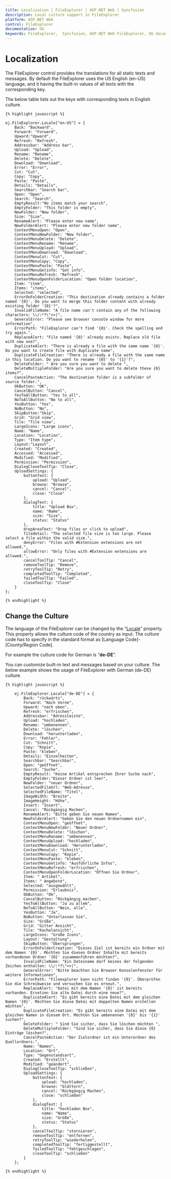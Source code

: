 ```yaml
---
title: Localization | FileExplorer | ASP.NET Web | Syncfusion
description: Local culture support in FileExplorer
platform: ASP.NET Web
control: FileExplorer
documentation: UG
keywords: FileExplorer,  Syncfusion, ASP.NET Web FileExplorer, UG document, Localization
---
```

# Localization

The FileExplorer control provides the translations for all static texts and messages. By default the FileExplorer uses the US English (en-US) language, and it having the built-in values of all texts with the corresponding key.

The below table lists out the keys with corresponding texts in English culture.
    
    {% highlight javascript %}
    
    ej.FileExplorer.Locale["en-US"] = {
	    Back: "Backward",
        Forward: "Forward",
        Upward:"Upward",
        Refresh: "Refresh",
        Addressbar: "Address bar",
        Upload: "Upload",
        Rename: "Rename",
        Delete: "Delete",
        Download: "Download",
        Error: "Error",
        Cut: "Cut",
        Copy: "Copy",
        Paste: "Paste",
        Details: "Details",
        Searchbar: "Search bar",
        Open: "Open",
        Search: "Search",
		EmptyResult:"No items match your search",
		EmptyFolder: "This folder is empty",
        NewFolder: "New folder",
        Size: "Size",
        RenameAlert: "Please enter new name",
        NewFolderAlert: "Please enter new folder name",        
        ContextMenuOpen: "Open",
        ContextMenuNewFolder: "New folder",
        ContextMenuDelete: "Delete",
        ContextMenuRename: "Rename",
        ContextMenuUpload: "Upload",
        ContextMenuDownload: "Download",
        ContextMenuCut: "Cut",
        ContextMenuCopy: "Copy",
        ContextMenuPaste: "Paste",
        ContextMenuGetinfo: "Get info",
        ContextMenuRefresh: "Refresh",
        ContextMenuOpenFolderLocation: "Open folder location",
        Item: "item",
        Items: "items",
        Selected: "selected",
        ErrorOnFolderCreation: "This destination already contains a folder named '{0}'. Do you want to merge this folder content with already existing folder '{0}'?",
        InvalidFileName: "A file name can't contain any of the following characters: \\/:*?\"<>|",
        GeneralError: "Please see browser console window for more information",
        ErrorPath: "FileExplorer can't find '{0}'. Check the spelling and try again.",
        ReplaceAlert: "File named '{0}' already exists. Replace old file with new one?",
        DuplicateAlert: "There is already a file with the same name '{0}'. Do you want to create file with duplicate name",
        DuplicateFileCreation: "There is already a file with the same name in this location. Do you want to rename '{0}' to '{1}'?",
        DeleteFolder: " Are you sure you want to delete ",
        DeleteMultipleFolder: "Are you sure you want to delete these {0} items?",
        CancelPasteAction: "The destination folder is a subfolder of source folder.",
        OkButton: "OK",
        CancelButton: "Cancel",
        YesToAllButton: "Yes to all",
        NoToAllButton: "No to all",
        YesButton: "Yes",
        NoButton: "No",
        SkipButton:"Skip",
        Grid: "Grid view",
        Tile: "Tile view",
        LargeIcons: "Large icons",
        Name: "Name",
        Location: "Location",
        Type: "Item type",
        Layout:"Layout",
        Created: "Created",
        Accessed: "Accessed",
        Modified: "Modified",
        Permission: "Permission",
        DialogCloseToolTip: "Close",
        UploadSettings: {
            buttonText: {
                upload: "Upload",
                browse: "Browse",
                cancel: "Cancel",
                close: "Close"
            },
            dialogText: {
                title: "Upload Box",
                name: "Name",
                size: "Size",
                status: "Status"
            },
            dropAreaText: "Drop files or click to upload",
            filedetail: "The selected file size is too large. Please select a file within the valid size.",
            denyError: "Files with #Extension extensions are not allowed.",
            allowError: "Only files with #Extension extensions are allowed.",
            cancelToolTip: "Cancel",
            removeToolTip: "Remove",
            retryToolTip: "Retry",
            completedToolTip: "Completed",
            failedToolTip: "Failed",
            closeToolTip: "Close"
        }
    };
        
    {% endhighlight %}
    
## Change the Culture

The language of the FileExplorer can be changed by the “[Locale](http://help.syncfusion.com/js/api/ejfileexplorer#members:locale)” property. This property allows the culture code of the country as input. The culture code has to specify in the standard format as [Language Code]-[County/Region Code].

For example the culture code for German is “**de-DE**”.

You can customize built-in text and messages based on your culture. The below example shows the usage of FileExplorer with German (de-DE) culture.
    
    {% highlight javascript %}
    
        ej.FileExplorer.Locale["de-DE"] = {
		    Back: "rückwärts",
            Forward: "Nach Vorne",
            Upward: "nach oben",
            Refresh: "erfrischen",
            Addressbar: "Adressleiste",
            Upload: "hochladen",
            Rename: "umbenennen",
            Delete: "löschen",
            Download: "herunterladen",
            Error: "Fehler",
            Cut: "Schnitt",
            Copy: "Kopie",
            Paste: "kleben",
            Details: "Einzelheiten",
            Searchbar: "Searchbar",
            Open: "geöffnet",
            Search: "Suche",
			EmptyResult: "Keine Artikel entsprechen Ihrer Suche nach",
            EmptyFolder:"Dieser Ordner ist leer",
            NewFolder: "neuer Ordner",
            SelectedFileUrl: "Web-Adresse",
            SelectedFileName: "Titel",
            ImageWidth: "Breite",
            ImageHeight: "Höhe",
            Insert: "Insert",
            Cancel: "Rückgängig Machen",
            RenameAlert: "Bitte geben Sie neuen Namen",
            NewFolderAlert: "Geben Sie den neuen Ordnernamen ein",
            ContextMenuOpen: "geöffnet",
            ContextMenuNewFolder: "Neuer Ordner",
            ContextMenuDelete: "löschen",
            ContextMenuRename: "umbenennen",
            ContextMenuUpload: "hochladen",
            ContextMenuDownload: "Herunterladen",
            ContextMenuCut: "Schnitt",
            ContextMenuCopy: "Kopie",
            ContextMenuPaste: "kleben",
            ContextMenuGetinfo: "Ausführliche Infos",
            ContextMenuRefresh: "erfrischen",
            ContextMenuOpenFolderLocation: "Öffnen Sie Ordner",
            Item: " Artikel",
            Items: " Angebote",
            Selected: "ausgewählt",
            Permission: "Erlaubnis",
            OkButton: "Ok",
            CancelButton: "Rückgängig machen",
            YesToAllButton: "Ja zu allem",
            NoToAllButton: "Nein, alle",
            YesButton: "Ja",
            NoButton: "Unterlassen Sie",
            Size: "Größe",
            Grid: "Gitter Ansicht",
            Tile: "Kachelansicht",
            LargeIcons: "Große Icons",
            Layout: "Gestaltung",
            SkipButton: "Überspringen",
            ErrorOnFolderCreation: "Dieses Ziel ist bereits ein Ordner mit dem Namen '{0}'. Möchten Sie diesen Ordner Inhalte mit bereits vorhandenen Ordner '{0}' zusammenführen möchten?",
			InvalidFileName: "Ein Dateiname darf keines der folgenden Zeichen enthalten: \\/:*?\"<>|",
            GeneralError: "Bitte beachten Sie Browser Konsolenfenster für weitere Informationen",
            ErrorPath: "Fileexplorer kann nicht finden '{0}'. Überprüfen Sie die Schreibweise und versuchen Sie es erneut.",
            ReplaceAlert: "Datei mit dem Namen '{0}' ist bereits vorhanden. Ersetzen Sie alte Datei durch eine neue?",
            DuplicateAlert: "Es gibt bereits eine Datei mit dem gleichen Namen '{0}'. Möchten Sie diese Datei mit doppelten Namen erstellen möchten",
            DuplicateFileCreation: "Es gibt bereits eine Datei mit dem gleichen Namen in diesem Ort. Möchten Sie umbenennen '{0}' bis '{1}' suchen?",
            DeleteFolder: " Sind Sie sicher, dass Sie löschen möchten ",
            DeleteMultipleFolder: "Sind Sie sicher, dass Sie diese {0} Einträge löschen?",
            CancelPasteAction: "Der Zielordner ist ein Unterordner des Quellordners.",
            Name: "Namen",
            Location: "Ort",
            Type: "Gegenstandsart",
            Created: "Erstellt",
            Modified: "geändert",
            DialogCloseToolTip: "schließen",
            UploadSettings: {
                buttonText: {
                    upload: "hochladen",
                    browse: "blättern",
                    cancel: "Rückgängig Machen",
                    close: "schließen"
                },
                dialogText: {
                    title: "hochladen Box",
                    name: "Name",
                    size: "Größe",
                    status: "Status"
                },
                cancelToolTip: "stornieren",
                removeToolTip: "entfernen",
                retryToolTip: "wiederholen",
                completedToolTip: "fertiggestellt",
                failedToolTip: "fehlgeschlagen",
                closeToolTip: "schließen"
            }
        };
            
    {% endhighlight %}
    
